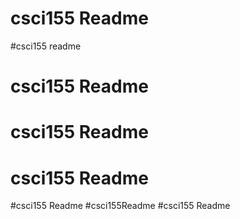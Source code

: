 # csci155 Readme
#csci155 readme
# csci155 Readme
# csci155 Readme
# csci155 Readme
#csci155 Readme
#csci155Readme
#csci155 Readme
